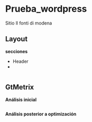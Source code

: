 # Prueba_wordpress
Sitio Il fonti di modena

## Layout
**secciones**
-   Header
-   
<a target="_blank" rel="noopener noreferrer" href="/cindysc/Prueba_wordpress/blob/master/images/maqueta.jpg"><img src="/cindysc/Prueba_wordpress/raw/master/images/maqueta.jpg" alt="" style="max-width:100%;"></a>

## GtMetrix

**Análisis inicial**

<a target="_blank" rel="noopener noreferrer" href="/cindysc/Prueba_wordpress/blob/master/images/cv-img.png"><img src="/cindysc/Prueba_wordpress/raw/master/images/gtmetrix_1.jpg" alt="" style="max-width:100%;"></a>

**Análisis posterior a optimización**

<a target="_blank" rel="noopener noreferrer" href="/cindysc/Prueba_wordpress/blob/master/images/cv-img.png"><img src="/cindysc/Prueba_wordpress/raw/master/images/gtmetrix_2.jpg" alt="" style="max-width:100%;"></a>
